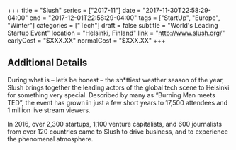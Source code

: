 +++
title = "Slush"
series = ["2017-11"]
date = "2017-11-30T22:58:29-04:00"
end = "2017-12-01T22:58:29-04:00"
tags = ["StartUp", "Europe", "Winter"]
categories = ["Tech"]
draft = false
subtitle = "World's Leading Startup Event"
location = "Helsinki, Finland"
link = "http://www.slush.org/"
earlyCost = "$XXX.XX"
normalCost = "$XXX.XX"
+++

<!--more-->

## Additional Details

During what is – let’s be honest – the sh*ttiest weather season of the year, Slush brings together the leading actors of the global tech scene to Helsinki for something very special. Described by many as “Burning Man meets TED”, the event has grown in just a few short years to 17,500 attendees and 1 million live stream viewers.

In 2016, over 2,300 startups, 1,100 venture capitalists, and 600 journalists from over 120 countries came to Slush to drive business, and to experience the phenomenal atmosphere.

